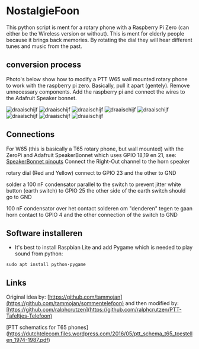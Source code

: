# NostalgieFoon
This python script is ment for a rotary phone with a Raspberry Pi Zero (can either be the Wireless version or without).
This is ment for elderly people because it brings back memories. By rotating the dial they will hear different tunes and music from the past.

## conversion process
Photo's below show how to modify a PTT W65 wall mounted rotary phone to work with the raspberry pi zero.
Basically, pull it apart (gentely). Remove unnecessary components. Add the raspberry pi and connect the wires
to the Adafruit Speaker bonnet.

![draaischijf](https://github.com/beamzer/PTT-Tafeltjes-Telefoon/blob/master/foto/img_2606.jpg)
![draaischijf](https://github.com/beamzer/PTT-Tafeltjes-Telefoon/blob/master/foto/img_2607.jpg)
![draaischijf](https://github.com/beamzer/PTT-Tafeltjes-Telefoon/blob/master/foto/img_2608.jpg)
![draaischijf](https://github.com/beamzer/PTT-Tafeltjes-Telefoon/blob/master/foto/img_2609.jpg)
![draaischijf](https://github.com/beamzer/PTT-Tafeltjes-Telefoon/blob/master/foto/img_2610.jpg)
![draaischijf](https://github.com/beamzer/PTT-Tafeltjes-Telefoon/blob/master/foto/img_2623.jpg)
![draaischijf](https://github.com/beamzer/PTT-Tafeltjes-Telefoon/blob/master/foto/img_2624.jpg)
![draaischijf](https://github.com/beamzer/PTT-Tafeltjes-Telefoon/blob/master/foto/img_0844.gif)

## Connections

For W65 (this is basically a T65 rotary phone, but wall mounted) with the
ZeroPi and Adafruit SpeakerBonnet which uses GPIO 18,19 en 21, see:
[SpeakerBonnet pinouts](https://learn.adafruit.com/adafruit-speaker-bonnet-for-raspberry-pi/pinouts)
Connect the Right-Out channel to the horn speaker

rotary dial (Red and Yellow) connect to GPIO 23 and the other to GND

solder a 100 nF condensator parallel to the switch to prevent jitter
white button (earth switch) to GPIO 25
the other side of the earth switch should go to GND

100 nF condensator over het contact solderen om "denderen" tegen te gaan
horn contact to GPIO 4 and the other connection of the switch to GND


## Software installeren

* It's best to install Raspbian Lite and add Pygame which is needed to play sound from python:
```
sudo apt install python-pygame
```

## Links

Original idea by: [https://github.com/tammojan](https://github.com/tammojan/sommentelefoon)
and then modified by: [https://github.com/ralphcrutzen](https://github.com/ralphcrutzen/PTT-Tafeltjes-Telefoon)

[PTT schematics for T65 phones] (https://dutchtelecom.files.wordpress.com/2016/05/ptt_schema_t65_toestellen_1974-1987.pdf)

